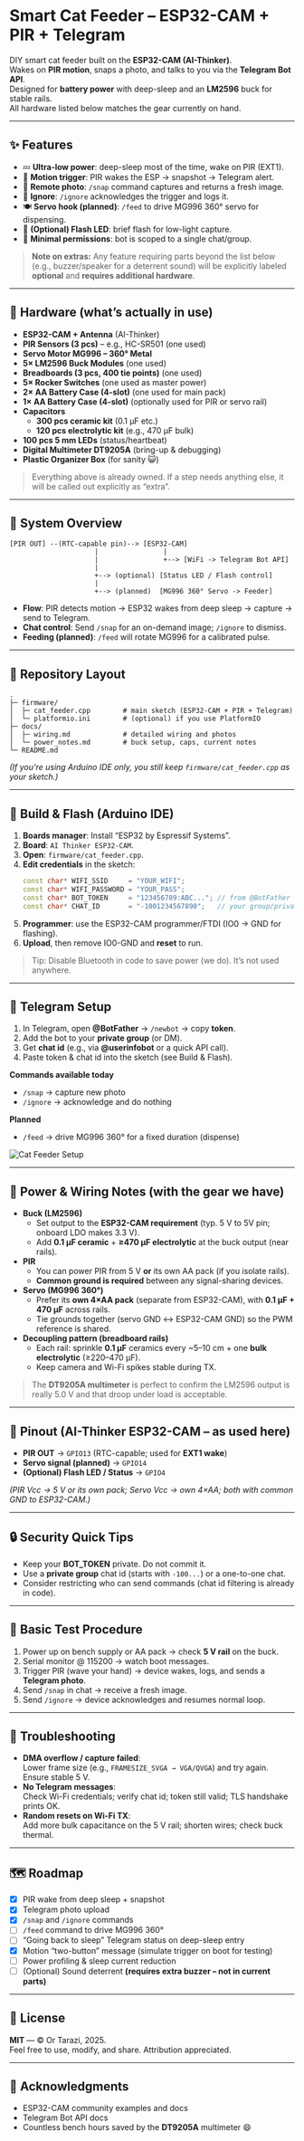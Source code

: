 # Smart Cat Feeder – ESP32-CAM + PIR + Telegram

DIY smart cat feeder built on the **ESP32-CAM (AI-Thinker)**.  
Wakes on **PIR motion**, snaps a photo, and talks to you via the **Telegram Bot API**.  
Designed for **battery power** with deep-sleep and an **LM2596** buck for stable rails.  
All hardware listed below matches the gear currently on hand.

---

## ✨ Features

- 💤 **Ultra-low power**: deep-sleep most of the time, wake on PIR (EXT1).
- 👀 **Motion trigger**: PIR wakes the ESP → snapshot → Telegram alert.
- 📸 **Remote photo**: `/snap` command captures and returns a fresh image.
- 🚫 **Ignore**: `/ignore` acknowledges the trigger and logs it.
- 🍽️ **Servo hook (planned)**: `/feed` to drive MG996 360° servo for dispensing.
- 🔦 **(Optional) Flash LED**: brief flash for low-light capture.
- 🔐 **Minimal permissions**: bot is scoped to a single chat/group.

> **Note on extras:** Any feature requiring parts beyond the list below (e.g., buzzer/speaker for a deterrent sound) will be explicitly labeled **optional** and **requires additional hardware**.

---

## 🧱 Hardware (what’s actually in use)

- **ESP32-CAM + Antenna** (AI-Thinker)
- **PIR Sensors (3 pcs)** – e.g., HC-SR501 (one used)
- **Servo Motor MG996 – 360° Metal**
- **5× LM2596 Buck Modules** (one used)
- **Breadboards (3 pcs, 400 tie points)** (one used)
- **5× Rocker Switches** (one used as master power)
- **2× AA Battery Case (4-slot)** (one used for main pack)
- **1× AA Battery Case (4-slot)** (optionally used for PIR or servo rail)
- **Capacitors**  
  - **300 pcs ceramic kit** (0.1 µF etc.)  
  - **120 pcs electrolytic kit** (e.g., 470 µF bulk)
- **100 pcs 5 mm LEDs** (status/heartbeat)
- **Digital Multimeter DT9205A** (bring-up & debugging)
- **Plastic Organizer Box** (for sanity 😺)

> Everything above is already owned. If a step needs anything else, it will be called out explicitly as “extra”.

---

## 🔌 System Overview

```
[PIR OUT] --(RTC-capable pin)--> [ESP32-CAM]
                     |                |
                     |                +--> [WiFi -> Telegram Bot API]
                     |
                     +--> (optional) [Status LED / Flash control]
                     |
                     +--> (planned)  [MG996 360° Servo -> Feeder]
```

- **Flow**: PIR detects motion → ESP32 wakes from deep sleep → capture → send to Telegram.  
- **Chat control**: Send `/snap` for an on-demand image; `/ignore` to dismiss.  
- **Feeding (planned)**: `/feed` will rotate MG996 for a calibrated pulse.

---

## 🧭 Repository Layout

```
.
├─ firmware/
│  ├─ cat_feeder.cpp        # main sketch (ESP32-CAM + PIR + Telegram)
│  └─ platformio.ini        # (optional) if you use PlatformIO
├─ docs/
│  ├─ wiring.md             # detailed wiring and photos
│  └─ power_notes.md        # buck setup, caps, current notes
└─ README.md
```

*(If you’re using Arduino IDE only, you still keep `firmware/cat_feeder.cpp` as your sketch.)*

---

## 🔧 Build & Flash (Arduino IDE)

1. **Boards manager**: Install “ESP32 by Espressif Systems”.
2. **Board**: `AI Thinker ESP32-CAM`.
3. **Open**: `firmware/cat_feeder.cpp`.
4. **Edit credentials** in the sketch:
   ```cpp
   const char* WIFI_SSID     = "YOUR_WIFI";
   const char* WIFI_PASSWORD = "YOUR_PASS";
   const char* BOT_TOKEN     = "123456789:ABC..."; // from @BotFather
   const char* CHAT_ID       = "-1001234567890";   // your group/private chat id
   ```
5. **Programmer**: use the ESP32-CAM programmer/FTDI (IO0 → GND for flashing).
6. **Upload**, then remove IO0-GND and **reset** to run.

> Tip: Disable Bluetooth in code to save power (we do). It’s not used anywhere.

---

## 📲 Telegram Setup

1. In Telegram, open **@BotFather** → `/newbot` → copy **token**.
2. Add the bot to your **private group** (or DM).
3. Get **chat id** (e.g., via **@userinfobot** or a quick API call).
4. Paste token & chat id into the sketch (see Build & Flash).

**Commands available today**
- `/snap` → capture new photo
- `/ignore` → acknowledge and do nothing

**Planned**
- `/feed` → drive MG996 360° for a fixed duration (dispense)

![Cat Feeder Setup](photos_and_diagrams/feeder_setup.jpg)


---

## 🪫 Power & Wiring Notes (with the gear we have)

- **Buck (LM2596)**  
  - Set output to the **ESP32-CAM requirement** (typ. 5 V to 5V pin; onboard LDO makes 3.3 V).  
  - Add **0.1 µF ceramic** + **≥470 µF electrolytic** at the buck output (near rails).
- **PIR**  
  - You can power PIR from 5 V **or** its own AA pack (if you isolate rails).  
  - **Common ground is required** between any signal-sharing devices.
- **Servo (MG996 360°)**  
  - Prefer its **own 4×AA pack** (separate from ESP32-CAM), with **0.1 µF + 470 µF** across rails.  
  - Tie grounds together (servo GND ↔ ESP32-CAM GND) so the PWM reference is shared.
- **Decoupling pattern (breadboard rails)**  
  - Each rail: sprinkle **0.1 µF** ceramics every ~5–10 cm + one **bulk electrolytic** (≥220–470 µF).  
  - Keep camera and Wi-Fi spikes stable during TX.

> The **DT9205A multimeter** is perfect to confirm the LM2596 output is really 5.0 V and that droop under load is acceptable.

---

## 🧵 Pinout (AI-Thinker ESP32-CAM – as used here)

- **PIR OUT** → `GPIO13` (RTC-capable; used for **EXT1 wake**)
- **Servo signal (planned)** → `GPIO14`
- **(Optional) Flash LED / Status** → `GPIO4`

*(PIR Vcc → 5 V or its own pack; Servo Vcc → own 4×AA; both with common GND to ESP32-CAM.)*

---

## 🔒 Security Quick Tips

- Keep your **BOT_TOKEN** private. Do not commit it.
- Use a **private group** chat id (starts with `-100...`) or a one-to-one chat.
- Consider restricting who can send commands (chat id filtering is already in code).

---

## 🧪 Basic Test Procedure

1. Power up on bench supply or AA pack → check **5 V rail** on the buck.
2. Serial monitor @ 115200 → watch boot messages.
3. Trigger PIR (wave your hand) → device wakes, logs, and sends a **Telegram photo**.
4. Send `/snap` in chat → receive a fresh image.
5. Send `/ignore` → device acknowledges and resumes normal loop.

---

## 🐞 Troubleshooting

- **DMA overflow / capture failed**:  
  Lower frame size (e.g., `FRAMESIZE_SVGA → VGA/QVGA`) and try again. Ensure stable 5 V.
- **No Telegram messages**:  
  Check Wi-Fi credentials; verify chat id; token still valid; TLS handshake prints OK.
- **Random resets on Wi-Fi TX**:  
  Add more bulk capacitance on the 5 V rail; shorten wires; check buck thermal.

---

## 🗺️ Roadmap

- [x] PIR wake from deep sleep + snapshot
- [x] Telegram photo upload
- [x] `/snap` and `/ignore` commands
- [ ] `/feed` command to drive MG996 360°
- [ ] “Going back to sleep” Telegram status on deep-sleep entry
- [x] Motion “two-button” message (simulate trigger on boot for testing)
- [ ] Power profiling & sleep current reduction
- [ ] (Optional) Sound deterrent **(requires extra buzzer – not in current parts)**

---

## 📜 License

**MIT** — © Or Tarazi, 2025.  
Feel free to use, modify, and share. Attribution appreciated.

---

## 🙌 Acknowledgments

- ESP32-CAM community examples and docs  
- Telegram Bot API docs  
- Countless bench hours saved by the **DT9205A** multimeter 😄
